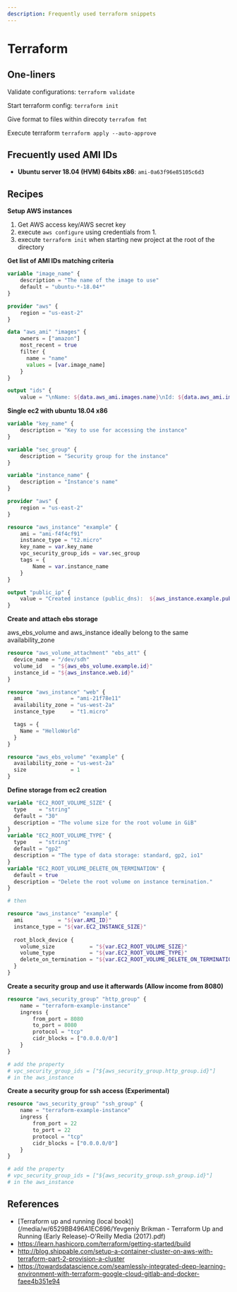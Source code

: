 ```yaml
---
description: Frequently used terraform snippets
---
```


# Terraform

## One-liners

Validate configurations: `terraform validate`

Start terraform config: `terraform init`

Give format to files within direcoty `terrafom fmt`

Execute terraform `terraform apply --auto-approve`

## Frecuently used AMI IDs

- **Ubuntu server 18.04 (HVM) 64bits x86**: `ami-0a63f96e85105c6d3`

## Recipes

**Setup AWS instances**

1. Get AWS access key/AWS secret key 
2. execute `aws configure`  using credentials from 1.
3. execute `terraform init` when starting new project at the root of the directory

**Get list of AMI IDs matching criteria**

```terraform
variable "image_name" {
    description = "The name of the image to use"
    default = "ubuntu-*-18.04*"
}

provider "aws" {
    region = "us-east-2"
}

data "aws_ami" "images" {
    owners = ["amazon"]
    most_recent = true
    filter {
      name = "name"
      values = [var.image_name]
    }
}

output "ids" {
    value = "\nName: ${data.aws_ami.images.name}\nId: ${data.aws_ami.images.id}"

```

**Single ec2 with ubuntu 18.04 x86**

```terraform
variable "key_name" {
    description = "Key to use for accessing the instance"
}

variable "sec_group" {
    description = "Security group for the instance"
}

variable "instance_name" {
    description = "Instance's name"
}

provider "aws" {
    region = "us-east-2"
}

resource "aws_instance" "example" {
	ami = "ami-f4f4cf91"
	instance_type = "t2.micro"
	key_name = var.key_name
	vpc_security_group_ids = var.sec_group
	tags = {
		Name = var.instance_name
	}
}

output "public_ip" {
    value = "Created instance (public_dns):  ${aws_instance.example.public_dns}"
}
```

**Create and attach ebs storage**

aws_ebs_volume and aws_instance ideally belong to the same availability_zone

```terraform
resource "aws_volume_attachment" "ebs_att" {
  device_name = "/dev/sdh"
  volume_id   = "${aws_ebs_volume.example.id}"
  instance_id = "${aws_instance.web.id}"
}

resource "aws_instance" "web" {
  ami               = "ami-21f78e11"
  availability_zone = "us-west-2a"
  instance_type     = "t1.micro"

  tags = {
    Name = "HelloWorld"
  }
}

resource "aws_ebs_volume" "example" {
  availability_zone = "us-west-2a"
  size              = 1
}
```

**Define storage from ec2 creation**

```terraform
variable "EC2_ROOT_VOLUME_SIZE" {
  type    = "string"
  default = "30"
  description = "The volume size for the root volume in GiB"
}
variable "EC2_ROOT_VOLUME_TYPE" {
  type    = "string"
  default = "gp2"
  description = "The type of data storage: standard, gp2, io1"
}
variable "EC2_ROOT_VOLUME_DELETE_ON_TERMINATION" {
  default = true
  description = "Delete the root volume on instance termination."
}

# then

resource "aws_instance" "example" {
  ami           = "${var.AMI_ID}"
  instance_type = "${var.EC2_INSTANCE_SIZE}"
  
  root_block_device {
    volume_size           = "${var.EC2_ROOT_VOLUME_SIZE}"
    volume_type           = "${var.EC2_ROOT_VOLUME_TYPE}"
    delete_on_termination = "${var.EC2_ROOT_VOLUME_DELETE_ON_TERMINATION}"
  }
}
```



**Create a security group and use it afterwards (Allow income from 8080)**

```terraform
resource "aws_security_group" "http_group" {
    name = "terraform-example-instance"
    ingress {
        from_port = 8080
        to_port = 8080
        protocol = "tcp"
        cidr_blocks = ["0.0.0.0/0"]
    }
}

# add the property 
# vpc_security_group_ids = ["${aws_security_group.http_group.id}"] 
# in the aws_instance
```

**Create a security group for ssh access (Experimental)**

```terraform
resource "aws_security_group" "ssh_group" {
    name = "terraform-example-instance"
    ingress {
        from_port = 22
        to_port = 22
        protocol = "tcp"
        cidr_blocks = ["0.0.0.0/0"]
    }
}

# add the property 
# vpc_security_group_ids = ["${aws_security_group.ssh_group.id}"] 
# in the aws_instance
```



## References

- [Terraform up and running (local book)](/media/w/6529BB496A1EC696/Yevgeniy Brikman - Terraform  Up and Running (Early Release)-O'Reilly Media (2017).pdf)
- https://learn.hashicorp.com/terraform/getting-started/build
- http://blog.shippable.com/setup-a-container-cluster-on-aws-with-terraform-part-2-provision-a-cluster
- https://towardsdatascience.com/seamlessly-integrated-deep-learning-environment-with-terraform-google-cloud-gitlab-and-docker-faee4b351e94